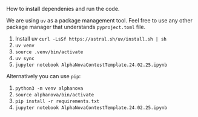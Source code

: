 How to install dependenies and run the code.

We are using `uv` as a package management tool. Feel free to use any other package manager that understands `pyproject.toml` file.
1. Install uv `curl -LsSf https://astral.sh/uv/install.sh | sh`
2. `uv venv`
3. `source .venv/bin/activate`
4. `uv sync`
5. `jupyter notebook AlphaNovaContestTemplate.24.02.25.ipynb`

Alternatively you can use `pip`:
1. `python3 -m venv alphanova`
2. `source alphanova/bin/activate`
3. `pip install -r requirements.txt`
4. `jupyter notebook AlphaNovaContestTemplate.24.02.25.ipynb`